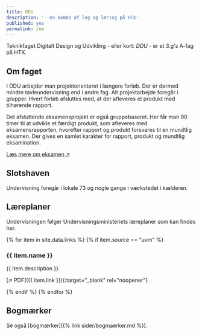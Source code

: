 ```yaml
---
title: DDU
description: '- en kombo af leg og læring på HTX'
published: yes
permalink: /om
---
```

Teknikfaget Digitalt Design og Udvikling - eller kort: _DDU_ - er et 3.g's A-fag på HTX.

## Om faget
I DDU arbejder man projektorienteret i længere forløb. Der er dermed mindre tavleundervisning end i andre fag. Alt projektarbejde foregår i grupper. Hvert forløb afsluttes med, at der afleveres et produkt med tilhørende rapport. 

Det afsluttende eksamensprojekt er også gruppebaseret. Her får man 90 timer til at udvikle et færdigt produkt, som afleveres med eksamensrapporten, hvorefter rapport og produkt forsvares til en mundtlig eksamen. Der gives en samlet karakter for rapport, produkt og mundtlig eksamination. 

[Læs mere om eksamen ↗️](sider/eksamen.md)

## Slotshaven
Undervisning foregår i lokale 73 og nogle gange i værkstedet i kælderen. 

## Læreplaner
Undervisningen følger Undervisningsministeriets læreplaner som kan findes her.

{% for item in site.data.links %}
{% if item.source == "uvm" %}

### {{ item.name }}

{{ item.description }}

[↗️ PDF]({{ item.link }}){:target="_blank" rel="noopener"}

{% endif %}
{% endfor %}

## Bogmærker
Se også [bogmærker]({% link sider/bogmaerker.md %}).
